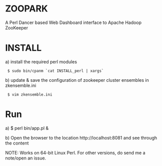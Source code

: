 ZOOPARK
=======

A Perl Dancer based Web Dashboard interface  to Apache Hadoop ZooKeeper

INSTALL
=======
 a) install the required perl modules

     $ sudo bin/cpanm `cat INSTALL_perl | xargs`

 b) update & save the configuration of zookeeper cluster ensembles in zkensemble.ini
 
     $ vim zkensemble.ini

Run
====
  a) $ perl bin/app.pl &

  b) Open the browser to the location http://localhost:8081 and see through the content


NOTE: Works on 64-bit Linux Perl. For other versions, do send me a note/open an issue.
